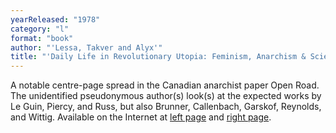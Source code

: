 ```yaml
---
yearReleased: "1978"
category: "l"
format: "book"
author: "'Lessa, Takver and Alyx'"
title: "'Daily Life in Revolutionary Utopia: Feminism, Anarchism & Science Fiction'"
---
```

A notable centre-page spread in the Canadian anarchist  paper Open Road. The unidentified pseudonymous author(s) look(s) at the  expected works by Le Guin, Piercy, and Russ, but also Brunner, Callenbach,  Garskof, Reynolds, and Wittig. Available on the Internet at <a href="http://www.zisman.ca/openroad/1978-Summer/Pages/P8.pdf">left page</a>  and <a href="http://www.zisman.ca/openroad/1978-Summer/Pages/P12.pdf">right page</a>.
 